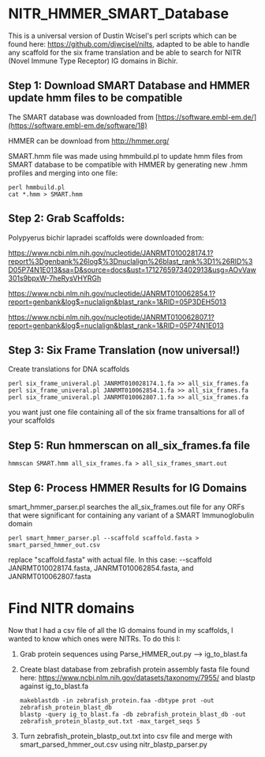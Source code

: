 # NITR_HMMER_SMART_Database

This is a universal version of Dustin Wcisel's perl scripts which can be found here: https://github.com/djwcisel/nilts, adapted to be able to handle any scaffold for the six frame translation and be able to search for NITR (Novel Immune Type Receptor) IG domains in Bichir.

## Step 1: Download SMART Database and HMMER update hmm files to be compatible
The SMART database was downloaded from [https://software.embl-em.de/](https://software.embl-em.de/software/18)

HMMER can be download from http://hmmer.org/

SMART.hmm file was made using hmmbuild.pl to update hmm files from SMART database to be compatible with HMMER by generating new .hmm profiles and merging into one file:

```
perl hmmbuild.pl
cat *.hmm > SMART.hmm
```

## Step 2: Grab Scaffolds:
Polypyerus bichir lapradei scaffolds were downloaded from: 

https://www.ncbi.nlm.nih.gov/nucleotide/JANRMT010028174.1?report%3Dgenbank%26log$%3Dnuclalign%26blast_rank%3D1%26RID%3D05P74N1E013&sa=D&source=docs&ust=1712765973402913&usg=AOvVaw301s9bpxW-7heRysVHYRGh

https://www.ncbi.nlm.nih.gov/nucleotide/JANRMT010062854.1?report=genbank&log$=nuclalign&blast_rank=1&RID=05P3DEH5013

https://www.ncbi.nlm.nih.gov/nucleotide/JANRMT010062807.1?report=genbank&log$=nuclalign&blast_rank=1&RID=05P74N1E013

## Step 3: Six Frame Translation (now universal!)

Create translations for DNA scaffolds

```
perl six_frame_univeral.pl JANRMT010028174.1.fa >> all_six_frames.fa
perl six_frame_univeral.pl JANRMT010062854.1.fa >> all_six_frames.fa 
perl six_frame_univeral.pl JANRMT010062807.1.fa >> all_six_frames.fa 
```

you want just one file containing all of the six frame transaltions for all of your scaffolds

## Step 5: Run hmmerscan on all_six_frames.fa file

```
hmmscan SMART.hmm all_six_frames.fa > all_six_frames_smart.out
```

## Step 6: Process HMMER Results for IG Domains

smart_hmmer_parser.pl searches the all_six_frames.out file for any ORFs that were significant for containing any variant of a SMART Immunoglobulin domain

```
perl smart_hmmer_parser.pl --scaffold scaffold.fasta > smart_parsed_hmmer_out.csv
```

replace "scaffold.fasta" with actual file. In this case: --scaffold JANRMT010028174.fasta, JANRMT010062854.fasta, and JANRMT010062807.fasta

# Find NITR domains

Now that I had a csv file of all the IG domains found in my scaffolds, I wanted to know which ones were NITRs. To do this I:

1. Grab protein sequences using Parse_HMMER_out.py --> ig_to_blast.fa
2. Create blast database from zebrafish protein assembly fasta file found here: https://www.ncbi.nlm.nih.gov/datasets/taxonomy/7955/ and blastp against ig_to_blast.fa
   
   ```
   makeblastdb -in zebrafish_protein.faa -dbtype prot -out zebrafish_protein_blast_db
   blastp -query ig_to_blast.fa -db zebrafish_protein_blast_db -out zebrafish_protein_blastp_out.txt -max_target_seqs 5
   ```
3. Turn zebrafish_protein_blastp_out.txt into csv file and merge with smart_parsed_hmmer_out.csv using nitr_blastp_parser.py 

